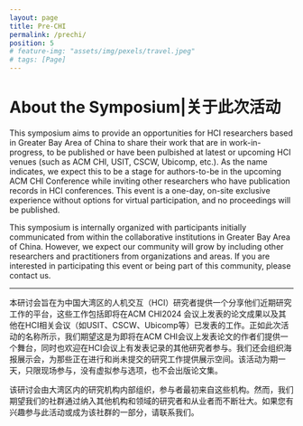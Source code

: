 ```yaml
---
layout: page
title: Pre-CHI
permalink: /prechi/
position: 5
# feature-img: "assets/img/pexels/travel.jpeg"
# tags: [Page]
---
```


# About the Symposium|关于此次活动

This symposium aims to provide an opportunities for HCI researchers based in Greater Bay Area of China to share their work that are in work-in-progress, to be published or have been pulbished at latest or upcoming HCI venues (such as ACM CHI, USIT, CSCW, Ubicomp, etc.). As the name indicates, we expect this to be a stage for authors-to-be in the upcoming ACM CHI Conference while inviting other researchers who have publication records in HCI conferences. This event is a one-day, on-site exclusive experience without options for virtual participation, and no proceedings will be published.

This symposium is internally organized with participants initially communicated from within the collaborative institutions in Greater Bay Area of China.  However, we expect our community will grow by including other researchers and practitioners from organizations and areas. If you are interested in participating this event or being part of this community, please contact us.

---

本研讨会旨在为中国大湾区的人机交互（HCI）研究者提供一个分享他们近期研究工作的平台，这些工作包括即将在ACM CHI2024 会议上发表的论文成果以及其他在HCI相关会议（如USIT、CSCW、Ubicomp等）已发表的工作。正如此次活动的名称所示，我们期望这是为即将在ACM CHI会议上发表论文的作者们提供一个舞台，同时也欢迎在HCI会议上有发表记录的其他研究者参与。我们还会组织海报展示会，为那些正在进行和尚未提交的研究工作提供展示空间。该活动为期一天，只限现场参与，没有虚拟参与选项，也不会出版论文集。

该研讨会由大湾区内的研究机构内部组织，参与者最初来自这些机构。然而，我们期望我们的社群通过纳入其他机构和领域的研究者和从业者而不断壮大。如果您有兴趣参与此活动或成为该社群的一部分，请联系我们。